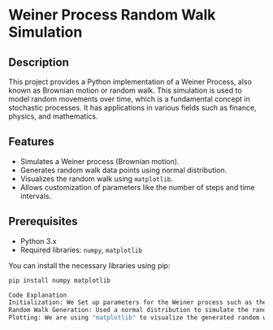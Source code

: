 # Weiner Process Random Walk Simulation

## Description

This project provides a Python implementation of a Weiner Process, also known as Brownian motion or random walk. 
This simulation is used to model random movements over time, which is a fundamental concept in stochastic processes. 
It has applications in various fields such as finance, physics, and mathematics.

## Features

- Simulates a Weiner process (Brownian motion).
- Generates random walk data points using normal distribution.
- Visualizes the random walk using `matplotlib`.
- Allows customization of parameters like the number of steps and time intervals.

## Prerequisites

- Python 3.x
- Required libraries: `numpy`, `matplotlib`

You can install the necessary libraries using pip:
```bash
pip install numpy matplotlib

Code Explanation
Initialization: We Set up parameters for the Weiner process such as the number of steps and the time interval.
Random Walk Generation: Used a normal distribution to simulate the random walk.
Plotting: We are using "matplotlib" to visualize the generated random walk.
